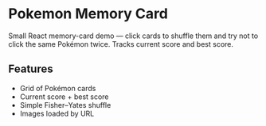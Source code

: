 # Pokemon Memory Card

Small React memory-card demo — click cards to shuffle them and try not to click the same Pokémon twice. Tracks current score and best score.

## Features
- Grid of Pokémon cards
- Current score + best score
- Simple Fisher–Yates shuffle
- Images loaded by URL